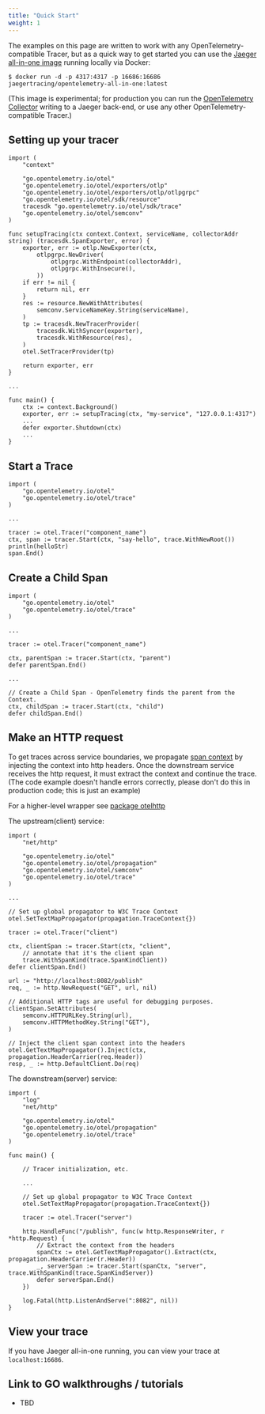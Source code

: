 ```yaml
---
title: "Quick Start"
weight: 1
---
```


The examples on this page are written to work with any OpenTelemetry-compatible Tracer,
but as a quick way to get started you can use the [Jaeger all-in-one image](https://www.jaegertracing.io/docs/1.21/opentelemetry/) running locally via Docker:

`$ docker run -d -p 4317:4317 -p 16686:16686 jaegertracing/opentelemetry-all-in-one:latest`

(This image is experimental; for production you can run
the [OpenTelemetry Collector](https://opentelemetry.io/docs/collector/) writing to a Jaeger back-end, 
or use any other OpenTelemetry-compatible Tracer.)

## Setting up your tracer

```golang
import (
    "context"

    "go.opentelemetry.io/otel"
    "go.opentelemetry.io/otel/exporters/otlp"
    "go.opentelemetry.io/otel/exporters/otlp/otlpgrpc"
    "go.opentelemetry.io/otel/sdk/resource"
    tracesdk "go.opentelemetry.io/otel/sdk/trace"
    "go.opentelemetry.io/otel/semconv"
)

func setupTracing(ctx context.Context, serviceName, collectorAddr string) (tracesdk.SpanExporter, error) {
    exporter, err := otlp.NewExporter(ctx,
        otlpgrpc.NewDriver(
            otlpgrpc.WithEndpoint(collectorAddr),
            otlpgrpc.WithInsecure(),
        ))
    if err != nil {
        return nil, err
    }
    res := resource.NewWithAttributes(
        semconv.ServiceNameKey.String(serviceName),
    )
    tp := tracesdk.NewTracerProvider(
        tracesdk.WithSyncer(exporter),
        tracesdk.WithResource(res),
    )
    otel.SetTracerProvider(tp)

    return exporter, err
}

...

func main() {
    ctx := context.Background()
    exporter, err := setupTracing(ctx, "my-service", "127.0.0.1:4317")
    ...
    defer exporter.Shutdown(ctx)
    ...
}
```

## Start a Trace

```golang
import (
	"go.opentelemetry.io/otel"
	"go.opentelemetry.io/otel/trace"
)

...

tracer := otel.Tracer("component_name")
ctx, span := tracer.Start(ctx, "say-hello", trace.WithNewRoot())
println(helloStr)
span.End()
```

## Create a Child Span

```golang
import (
	"go.opentelemetry.io/otel"
	"go.opentelemetry.io/otel/trace"
)

...

tracer := otel.Tracer("component_name")

ctx, parentSpan := tracer.Start(ctx, "parent")
defer parentSpan.End()

...

// Create a Child Span - OpenTelemetry finds the parent from the Context.
ctx, childSpan := tracer.Start(ctx, "child")
defer childSpan.End()
```

## Make an HTTP request

To get traces across service boundaries, we propagate [span context](https://github.com/open-telemetry/opentelemetry-specification/blob/main/specification/trace/api.md#spancontext) by injecting the context into http headers. Once the downstream service receives the http request, it must extract the context and continue the trace. (The code example doesn't handle errors correctly, please don't do this in production code; this is just an example)

For a higher-level wrapper see [package otelhttp](https://pkg.go.dev/go.opentelemetry.io/contrib/instrumentation/net/http/otelhttp)

The upstream(client) service:

```golang
import (
    "net/http"

    "go.opentelemetry.io/otel"
    "go.opentelemetry.io/otel/propagation"
    "go.opentelemetry.io/otel/semconv"
    "go.opentelemetry.io/otel/trace"
)

...

// Set up global propagator to W3C Trace Context
otel.SetTextMapPropagator(propagation.TraceContext{})

tracer := otel.Tracer("client")

ctx, clientSpan := tracer.Start(ctx, "client",
    // annotate that it's the client span
    trace.WithSpanKind(trace.SpanKindClient))
defer clientSpan.End()

url := "http://localhost:8082/publish"
req, _ := http.NewRequest("GET", url, nil)

// Additional HTTP tags are useful for debugging purposes.
clientSpan.SetAttributes(
    semconv.HTTPURLKey.String(url),
    semconv.HTTPMethodKey.String("GET"),
)

// Inject the client span context into the headers
otel.GetTextMapPropagator().Inject(ctx, propagation.HeaderCarrier(req.Header))
resp, _ := http.DefaultClient.Do(req)
```

The downstream(server) service:

```golang
import (
    "log"
    "net/http"

    "go.opentelemetry.io/otel"
    "go.opentelemetry.io/otel/propagation"
    "go.opentelemetry.io/otel/trace"
)

func main() {

    // Tracer initialization, etc.

    ...

    // Set up global propagator to W3C Trace Context
	otel.SetTextMapPropagator(propagation.TraceContext{})

	tracer := otel.Tracer("server")

	http.HandleFunc("/publish", func(w http.ResponseWriter, r *http.Request) {
		// Extract the context from the headers
		spanCtx := otel.GetTextMapPropagator().Extract(ctx, propagation.HeaderCarrier(r.Header))
		_, serverSpan := tracer.Start(spanCtx, "server", trace.WithSpanKind(trace.SpanKindServer))
		defer serverSpan.End()
	})

    log.Fatal(http.ListenAndServe(":8082", nil))
}
```

## View your trace

If you have Jaeger all-in-one running, you can view your trace at `localhost:16686`.

## Link to GO walkthroughs / tutorials

* TBD
